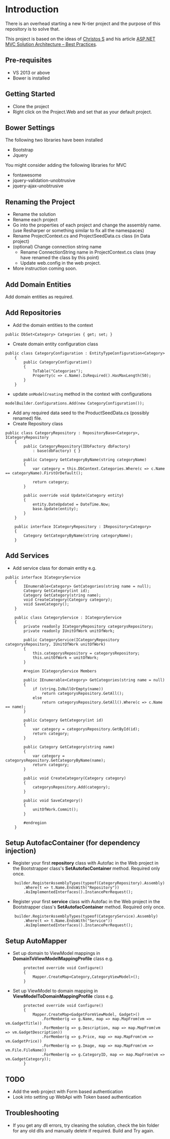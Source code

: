 # Introduction

There is an overhead starting a new N-tier project and the purpose of this repository is to solve that. 

This project is based on the ideas of [Christos S](http://en.gravatar.com/chsakell) and his article [ASP.NET MVC Solution Architecture – Best Practices](http://chsakell.com/2015/02/15/asp-net-mvc-solution-architecture-best-practices/).

## Pre-requisites
- VS 2013 or above
- Bower is installed


## Getting Started
- Clone the project
- Right click on the Project.Web and set that as your default project.

## Bower Settings
The following two libraries have been installed
- Bootstrap
- Jquery

You might consider adding the following libraries for MVC 
- fontawesome
- jquery-validation-unobtrusive
- jquery-ajax-unobtrusive

## Renaming the Project

- Rename the solution
- Rename each project
- Go into the properties of each project and change the assembly name. (use Resharper or something similar to fix all the namespaces)
- Rename ProjectContext.cs and ProjectSeedData.cs class (in Data project)
- (optional) Change connection string name
	- Rename ConnectionString name in ProjectContext.cs class (may have renamed the class by this point)
	- Update web.config in the web project.
- More instruction coming soon.

## Add Domain Entities
Add domain entities as required.

## Add Repositories
- Add the domain entities to the context 

`public DbSet<Category> Categories { get; set; }`

- Create domain entity configuration class

```
public class CategoryConfiguration : EntityTypeConfiguration<Category>
    {
        public CategoryConfiguration()
        {
            ToTable("Categories");
            Property(c => c.Name).IsRequired().HasMaxLength(50);
        }
    }
```

-  update `onModelCreating` method in the context with configurations

`modelBuilder.Configurations.Add(new CategoryConfiguration());`

- Add any required data seed to the ProductSeedData.cs (possibly renamed) file.
- Create Repository class
```
public class CategoryRepository : RepositoryBase<Category>, ICategoryRepository
    {
        public CategoryRepository(IDbFactory dbFactory)
            : base(dbFactory) { }

        public Category GetCategoryByName(string categoryName)
        {
            var category = this.DbContext.Categories.Where(c => c.Name == categoryName).FirstOrDefault();

            return category;
        }

        public override void Update(Category entity)
        {
            entity.DateUpdated = DateTime.Now;
            base.Update(entity);
        }
    }

    public interface ICategoryRepository : IRepository<Category>
    {
        Category GetCategoryByName(string categoryName);
    }
```

## Add Services
- Add service class for domain entity e.g.
```
public interface ICategoryService
    {
        IEnumerable<Category> GetCategories(string name = null);
        Category GetCategory(int id);
        Category GetCategory(string name);
        void CreateCategory(Category category);
        void SaveCategory();
    }

    public class CategoryService : ICategoryService
    {
        private readonly ICategoryRepository categorysRepository;
        private readonly IUnitOfWork unitOfWork;

        public CategoryService(ICategoryRepository categorysRepository, IUnitOfWork unitOfWork)
        {
            this.categorysRepository = categorysRepository;
            this.unitOfWork = unitOfWork;
        }

        #region ICategoryService Members

        public IEnumerable<Category> GetCategories(string name = null)
        {
            if (string.IsNullOrEmpty(name))
                return categorysRepository.GetAll();
            else
                return categorysRepository.GetAll().Where(c => c.Name == name);
        }

        public Category GetCategory(int id)
        {
            var category = categorysRepository.GetById(id);
            return category;
        }

        public Category GetCategory(string name)
        {
            var category = categorysRepository.GetCategoryByName(name);
            return category;
        }

        public void CreateCategory(Category category)
        {
            categorysRepository.Add(category);
        }

        public void SaveCategory()
        {
            unitOfWork.Commit();
        }

        #endregion
    }
```

## Setup AutofacContainer (for dependency injection)
- Register your first **repository** class with Autofac in the Web project in the Bootstrapper class's **SetAutofacContainer** method. Required only once.

```
	builder.RegisterAssemblyTypes(typeof(CategoryRepository).Assembly)
		.Where(t => t.Name.EndsWith("Repository"))
        .AsImplementedInterfaces().InstancePerRequest();
```
- Register your first **service** class with Autofac in the Web project in the Bootstrapper class's **SetAutofacContainer** method. Required only once.

```
	builder.RegisterAssemblyTypes(typeof(CategoryService).Assembly)
    	.Where(t => t.Name.EndsWith("Service"))
		.AsImplementedInterfaces().InstancePerRequest();
```

## Setup AutoMapper
- Set up domain to ViewModel mappings in **DomainToViewModelMappingProfile** class e.g.
```
		protected override void Configure()
        {
            Mapper.CreateMap<Category,CategoryViewModel>();
        }
```
- Set up ViewModel to domain mapping in **ViewModelToDomainMappingProfile** class e.g.
```
        protected override void Configure()
        {
            Mapper.CreateMap<GadgetFormViewModel, Gadget>()
                .ForMember(g => g.Name, map => map.MapFrom(vm => vm.GadgetTitle))
                .ForMember(g => g.Description, map => map.MapFrom(vm => vm.GadgetDescription))
                .ForMember(g => g.Price, map => map.MapFrom(vm => vm.GadgetPrice))
                .ForMember(g => g.Image, map => map.MapFrom(vm => vm.File.FileName))
                .ForMember(g => g.CategoryID, map => map.MapFrom(vm => vm.GadgetCategory));
        }
```

## TODO
- Add the web project with Form based authentication
- Look into setting up WebApi with Token based authentication

## Troubleshooting
- If you get any dll errors, try cleaning the solution, check the bin folder for any old dlls and manually delete if required. Build and Try again.